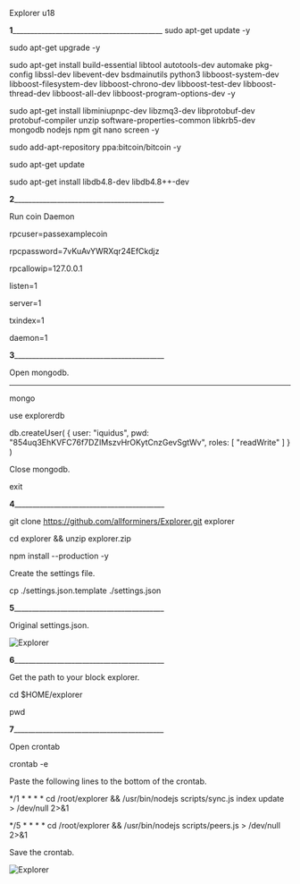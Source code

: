 Explorer u18

______1________________________________________________
sudo apt-get update -y

sudo apt-get upgrade -y

sudo apt-get install build-essential libtool autotools-dev automake pkg-config libssl-dev libevent-dev bsdmainutils python3 libboost-system-dev libboost-filesystem-dev libboost-chrono-dev libboost-test-dev libboost-thread-dev libboost-all-dev libboost-program-options-dev -y

sudo apt-get install libminiupnpc-dev libzmq3-dev libprotobuf-dev protobuf-compiler unzip software-properties-common libkrb5-dev mongodb nodejs npm git nano screen -y

sudo add-apt-repository ppa:bitcoin/bitcoin -y

sudo apt-get update

sudo apt-get install libdb4.8-dev libdb4.8++-dev

______2________________________________________________

Run coin Daemon

rpcuser=passexamplecoin

rpcpassword=7vKuAvYWRXqr24EfCkdjz

rpcallowip=127.0.0.1

listen=1

server=1

txindex=1

daemon=1

______3________________________________________________

Open mongodb.
________________________________________________


mongo

use explorerdb

db.createUser( { user: "iquidus", pwd: "854uq3EhKVFC76f7DZIMszvHrOKytCnzGevSgtWv", roles: [ "readWrite" ] } )

Close mongodb.

exit

______4________________________________________________

git clone https://github.com/allforminers/Explorer.git explorer

cd explorer  && unzip explorer.zip

npm install --production -y

Create the settings file.

cp ./settings.json.template ./settings.json


______5________________________________________________

Original settings.json.

![Explorer](https://i.imgur.com/Vc2bCZW.png)


______6________________________________________________

Get the path to your block explorer.

cd $HOME/explorer

pwd

______7________________________________________________

Open crontab

crontab -e

Paste the following lines to the bottom of the crontab.

*/1 * * * * cd /root/explorer && /usr/bin/nodejs scripts/sync.js index update > /dev/null 2>&1

*/5 * * * * cd /root/explorer && /usr/bin/nodejs scripts/peers.js > /dev/null 2>&1

Save the crontab.

![Explorer](https://i.imgur.com/RoNQBwz.png)
















